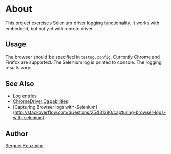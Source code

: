 About
=====
This project exercises Selenium driver [logging](https://code.google.com/p/selenium/wiki/Logging) functionality.
It works with embedded, but not yet with remote driver.

Usage
-----
The browser should be specified in `testng.config`. Currently Chrome and Firefox are supported. The Selenium log is printed to console. The logging results vary. 

See Also
--------
 - [Log entries](https://logentries.com/doc/java/)
 - [ChromeDriver Capabilities ](https://sites.google.com/a/chromium.org/chromedriver/capabilities)
 - [Capturing Browser logs with-Selenium] (http://stackoverflow.com/questions/25431380/capturing-browser-logs-with-selenium)


Author
------
[Serguei Kouzmine](kouzmine_serguei@yahoo.com)

